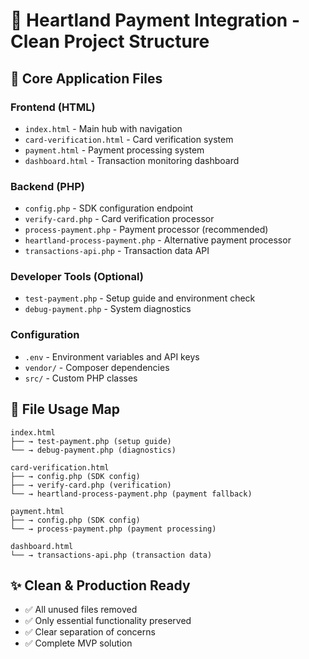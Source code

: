 # 🔐 Heartland Payment Integration - Clean Project Structure

## 📁 Core Application Files

### Frontend (HTML)
- `index.html` - Main hub with navigation
- `card-verification.html` - Card verification system  
- `payment.html` - Payment processing system
- `dashboard.html` - Transaction monitoring dashboard

### Backend (PHP)
- `config.php` - SDK configuration endpoint
- `verify-card.php` - Card verification processor
- `process-payment.php` - Payment processor (recommended)
- `heartland-process-payment.php` - Alternative payment processor
- `transactions-api.php` - Transaction data API

### Developer Tools (Optional)
- `test-payment.php` - Setup guide and environment check
- `debug-payment.php` - System diagnostics

### Configuration
- `.env` - Environment variables and API keys
- `vendor/` - Composer dependencies
- `src/` - Custom PHP classes

## 🎯 File Usage Map

```
index.html
├── → test-payment.php (setup guide)
└── → debug-payment.php (diagnostics)

card-verification.html
├── → config.php (SDK config)
├── → verify-card.php (verification)
└── → heartland-process-payment.php (payment fallback)

payment.html  
├── → config.php (SDK config)
└── → process-payment.php (payment processing)

dashboard.html
└── → transactions-api.php (transaction data)
```

## ✨ Clean & Production Ready
- ✅ All unused files removed
- ✅ Only essential functionality preserved  
- ✅ Clear separation of concerns
- ✅ Complete MVP solution
